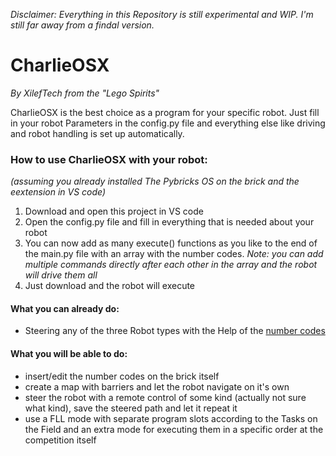 *Disclaimer: Everything in this Repository is still experimental and WIP.
I'm still far away from a findal version.*

# CharlieOSX
*By XilefTech from the "Lego Spirits"*

CharlieOSX is the best choice as a program for your specific robot.
Just fill in your robot Parameters in the config.py file and everything else like driving and robot handling is set up automatically.


### How to use CharlieOSX with your robot:
*(assuming you already installed The Pybricks OS on the brick and the eextension in VS code)*
1. Download and open this project in VS code
2. Open the config.py file and fill in everything that is needed about your robot
3. You can now add as many execute() functions as you like to the end of the main.py file with an array with the number codes. *Note: you can add multiple commands directly after each other in the array and the robot will drive them all*
4. Just download and the robot will execute


#### What you can already do:
- Steering any of the three Robot types with the Help of the [number codes](https://docs.google.com/spreadsheets/d/1DmdYeWCkykAH5O6e8qv4fGR5aR4e66AjW1zxPTqASJo/edit?usp=sharing)

#### What you will be able to do:
- insert/edit the number codes on the brick itself
- create a map with barriers and let the robot navigate on it's own
- steer the robot with a remote control of some kind (actually not sure what kind), save the steered path and let it repeat it
- use a FLL mode with separate program slots according to the Tasks on the Field and an extra mode for executing them in a specific order at the competition itself

